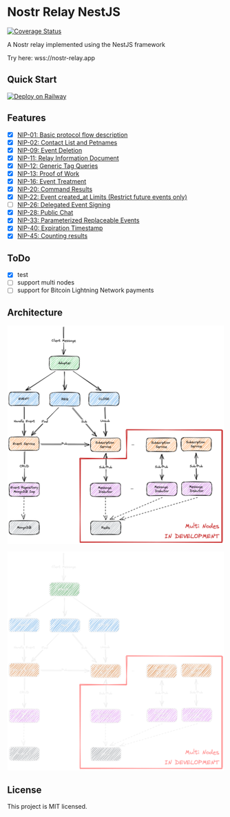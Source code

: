 # Nostr Relay NestJS

[![Coverage Status](https://coveralls.io/repos/github/CodyTseng/nostr-relay-nestjs/badge.svg?branch=master)](https://coveralls.io/github/CodyTseng/nostr-relay-nestjs?branch=master)

A Nostr relay implemented using the NestJS framework

Try here: wss://nostr-relay.app

## Quick Start

[![Deploy on Railway](https://railway.app/button.svg)](https://railway.app/template/ooFSnW?referralCode=WYIfFr)

## Features

- [x] [NIP-01: Basic protocol flow description](https://github.com/nostr-protocol/nips/blob/master/01.md)
- [x] [NIP-02: Contact List and Petnames](https://github.com/nostr-protocol/nips/blob/master/02.md)
- [x] [NIP-09: Event Deletion](https://github.com/nostr-protocol/nips/blob/master/09.md)
- [x] [NIP-11: Relay Information Document](https://github.com/nostr-protocol/nips/blob/master/11.md)
- [x] [NIP-12: Generic Tag Queries](https://github.com/nostr-protocol/nips/blob/master/12.md)
- [x] [NIP-13: Proof of Work](https://github.com/nostr-protocol/nips/blob/master/13.md)
- [x] [NIP-16: Event Treatment](https://github.com/nostr-protocol/nips/blob/master/16.md)
- [x] [NIP-20: Command Results](https://github.com/nostr-protocol/nips/blob/master/20.md)
- [x] [NIP-22: Event created_at Limits (Restrict future events only)](https://github.com/nostr-protocol/nips/blob/master/22.md)
- [ ] [NIP-26: Delegated Event Signing](https://github.com/nostr-protocol/nips/blob/master/26.md)
- [x] [NIP-28: Public Chat](https://github.com/nostr-protocol/nips/blob/master/28.md)
- [x] [NIP-33: Parameterized Replaceable Events](https://github.com/nostr-protocol/nips/blob/master/33.md)
- [x] [NIP-40: Expiration Timestamp](https://github.com/nostr-protocol/nips/blob/master/40.md)
- [x] [NIP-45: Counting results](https://github.com/nostr-protocol/nips/blob/master/45.md)

## ToDo

- [x] test
- [ ] support multi nodes
- [ ] support for Bitcoin Lightning Network payments

## Architecture

![structure light](https://github.com/CodyTseng/resources/raw/master/nostr-relay-nestjs/img/structure-light.png#gh-light-mode-only)

![structure dark](https://github.com/CodyTseng/resources/raw/master/nostr-relay-nestjs/img/structure-dark.png#gh-dark-mode-only)

## License

This project is MIT licensed.
